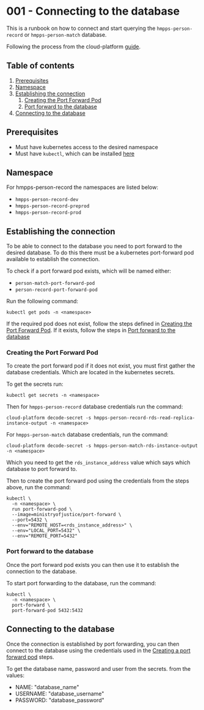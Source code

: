 # 001 - Connecting to the database

This is a runbook on how to connect and start querying the `hmpps-person-record` or `hmpps-person-match` database.

Following the process from the cloud-platform [guide](https://user-guide.cloud-platform.service.justice.gov.uk/documentation/other-topics/rds-external-access.html#accessing-your-rds-database).

## Table of contents

1. [Prerequisites](#prerequisites)
2. [Namespace](#namespace)
3. [Establishing the connection](#establishing-the-connection)
   1. [Creating the Port Forward Pod](#creating-the-port-forward-pod)
   2. [Port forward to the database](#port-forward-to-the-database)
4. [Connecting to the database](#connecting-to-the-database)

## Prerequisites

* Must have kubernetes access to the desired namespace
* Must have `kubectl`, which can be installed [here](https://kubernetes.io/docs/tasks/tools/#kubectl)

## Namespace

For hmpps-person-record the namespaces are listed below:
* `hmpps-person-record-dev`
* `hmpps-person-record-preprod`
* `hmpps-person-record-prod`

## Establishing the connection

To be able to connect to the database you need to port forward to the desired database. 
To do this there must be a kubernetes port-forward pod available to establish the connection.

To check if a port forward pod exists, which will be named either:
* `person-match-port-forward-pod`
* `person-record-port-forward-pod`

Run the following command:

```shell
kubectl get pods -n <namespace>
```

If the required pod does not exist, follow the steps defined in [Creating the Port Forward Pod](#creating-the-port-forward-pod).
If it exists, follow the steps in [Port forward to the database](#port-forward-to-the-database)

### Creating the Port Forward Pod

To create the port forward pod if it does not exist, you must first gather the database credentials.
Which are located in the kubernetes secrets.

To get the secrets run:

```shell
kubectl get secrets -n <namespace>
```

Then for `hmpps-person-record` database credentials run the command:

```shell
cloud-platform decode-secret -s hmpps-person-record-rds-read-replica-instance-output -n <namespace>
```

For `hmpps-person-match` database credentials, run the command:

```shell
cloud-platform decode-secret -s hmpps-person-match-rds-instance-output -n <namespace>
```

Which you need to get the `rds_instance_address` value which says which database to port forward to.

Then to create the port forward pod using the credentials from the steps above, run the command:

```shell
kubectl \
  -n <namespace> \
  run port-forward-pod \
  --image=ministryofjustice/port-forward \
  --port=5432 \
  --env="REMOTE_HOST=<rds_instance_address>" \
  --env="LOCAL_PORT=5432" \
  --env="REMOTE_PORT=5432"
```

### Port forward to the database

Once the port forward pod exists you can then use it to establish the connection to the database.

To start port forwarding to the database, run the command:

```shell
kubectl \
  -n <namespace> \
  port-forward \
  port-forward-pod 5432:5432
```

## Connecting to the database

Once the connection is established by port forwarding, you can then connect to the database using the credentials used
in the [Creating a port forward pod](#creating-the-port-forward-pod) steps.

To get the database name, password and user from the secrets.
from the values:

* NAME: "database_name"
* USERNAME: "database_username"
* PASSWORD: "database_password"
